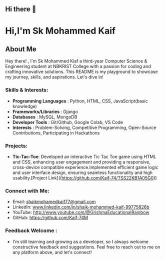 ## Hi there 👋


# Hi,I'm Sk Mohammed Kaif

## About Me

Hey there! , I'm Sk Mohammed Kiaf a third-year Computer Science & Engineering student at NBKRIST College with a passion for coding and crafting innovative solutions. This README is my playground to showcase my journey, skills, and aspirations. Let's dive in!

### Skills & Interests:

- **Programming Languages**          : Python, HTML, CSS, JavaScript(basic knowledge)
- **Frameworks/Libraries**           : Django
- **Databases**                      : MySQL, MongoDB
- **Developer Tools**                : Git/Github, Google Colab, VS Code
- **Interests**                      : Problem-Solving, Competitive Programming, Open-Source Contributions, Participating in Hackathons

### Projects:

- **Tic-Tac-Toe**: Developed an interactive Tic Tac Toe game using HTML and CSS, enhancing user engagement and
 providing a responsive, cross-device compatible experience.Implemented efficient game logic and user interface design,
 ensuring seamless functionality and high usability.[Project Link]((https://github.com/Kaif-74/TSS22KB1A05G0)]
 
### Connect with Me:

- Email: shaikmohamedkaif77@gmail.com
- LinkedIn: www.linkedin.com/in/shaik-mohammed-kaif-99775826b
- YouTube: http://www.youtube.com/@GrishmaEducationalRainbow
- GitHub: https://github.com/Kaif-74M

### Feedback Welcome :
- I'm still learning and growing as a developer, so I always welcome constructive feedback and suggestions. Feel free to reach out to me on any platform above, and let's connect!

